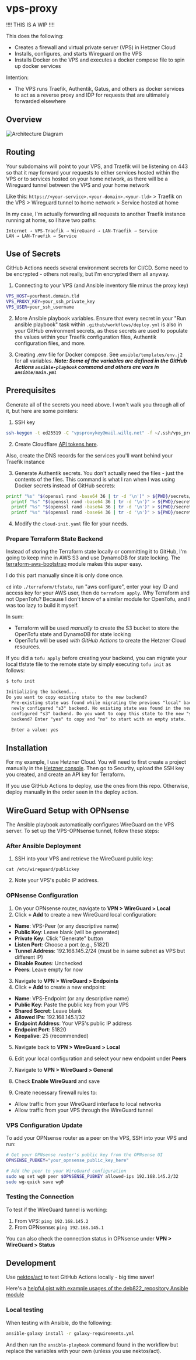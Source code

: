 # vps-proxy

!!!! THIS IS A WIP !!!!

This does the following:

- Creates a firewall and virtual private server (VPS) in Hetzner Cloud
- Installs, configures, and starts Wireguard on the VPS
- Installs Docker on the VPS and executes a docker compose file to spin up docker services

Intention:

- The VPS runs Traefik, Authentik, Gatus, and others as docker services to act as a reverse proxy and IDP for requests that are ultimately forwarded elsewhere

## Overview

![Architecture Diagram](architecture_diagram.png)

## Routing

Your subdomains will point to your VPS, and Traefik will be listening on 443 so that it may forward your requests to either services hosted within the VPS or to services hosted on your home network, as there will be a Wireguard tunnel between the VPS and your home network

Like this: `https://<your-service>.<your-domain>.<your-tld>` > Traefik on the VPS > Wireguard tunnel to home network > Service hosted at home

In my case, I'm actually forwarding all requests to another Traefik instance running at home, so I have two paths:

```
Internet → VPS-Traefik → WireGuard → LAN-Traefik → Service
LAN → LAN-Traefik → Service
```

## Use of Secrets

GitHub Actions needs several environment secrets for CI/CD. Some need to be encrypted - others not really, but I'm encrypted them all anyway.

1. Connecting to your VPS (and Ansible inventory file minus the proxy key)

```sh
VPS_HOST=yourhost.domain.tld
VPS_PROXY_KEY=your_ssh_private_key
VPS_USER=your_ssh_username
```

2. More Ansible playbook variables. Ensure that every secret in your "Run ansible playbook" task within `.github/workflows/deploy.yml` is also in your GitHub environment secrets, as these secrets are used to populate the values within your Traefik configuration files, Authentik configuration files, and more.

3. Creating .env file for Docker compose. See `ansible/templates/env.j2` for all variables. **_Note: Some of the variables are defined in the GitHub Actions `ansible-playbook` command and others are vars in `ansible/main.yml`_**

## Prerequisites

Generate all of the secrets you need above. I won't walk you through all of it, but here are some pointers:

1. SSH key

```sh
ssh-keygen -t ed25519 -C "vpsproxykey@mail.willq.net" -f ~/.ssh/vps_proxy_key
```

2. Create Cloudflare [API tokens here](https://developers.cloudflare.com/fundamentals/api/get-started/create-token/).

Also, create the DNS records for the services you'll want behind your Traefik instance

3. Generate Authentik secrets. You don't actually need the files - just the contents of the files. This command is what I ran when I was using Docker secrets instead of GitHub secrets:

```sh
printf "%s" "$(openssl rand -base64 36 | tr -d '\n')" > ${PWD}/secrets/authentik_postgresql_password &&\
  printf "%s" "$(openssl rand -base64 36 | tr -d '\n')" > ${PWD}/secrets/authentik_postgresql_user &&\
  printf "%s" "$(openssl rand -base64 36 | tr -d '\n')" > ${PWD}/secrets/authentik_postgresql_db &&\
  printf "%s" "$(openssl rand -base64 36 | tr -d '\n')" > ${PWD}/secrets/authentik_secret_key
```

4. Modify the `cloud-init.yaml` file for your needs.

### Prepare Terraform State Backend

Instead of storing the Terraform state locally or committing it to GitHub, I'm going to keep mine in AWS S3 and use DynamoDB for state locking. The [terraform-aws-bootstrap](https://github.com/trussworks/terraform-aws-bootstrap) module makes this super easy.

I do this part manually since it is only done once.

`cd` into `./terraform/tfstate`, run "aws configure", enter your key ID and access key for your AWS user, then do `terraform apply`. Why Terraform and not OpenTofu? Because I don't know of a similar module for OpenTofu, and I was too lazy to build it myself.

In sum:

- Terraform will be used _manually_ to create the S3 bucket to store the OpenTofu state and DynamoDB for state locking
- OpenTofu will be used _with GitHub Actions_ to create the Hetzner Cloud resources.

If you did a `tofu apply` before creating your backend, you can migrate your local tfstate file to the remote state by simply executing `tofu init` as follows:

```txt
$ tofu init

Initializing the backend...
Do you want to copy existing state to the new backend?
  Pre-existing state was found while migrating the previous "local" backend to the
  newly configured "s3" backend. No existing state was found in the newly
  configured "s3" backend. Do you want to copy this state to the new "s3"
  backend? Enter "yes" to copy and "no" to start with an empty state.

  Enter a value: yes
```

## Installation

For my example, I use Hetzner Cloud. You will need to first create a project manually in the [Hetzner console](console.hetzner.com). Then go to Security, upload the SSH key you created, and create an API key for Terraform.

If you use GitHub Actions to deploy, use the ones from this repo. Otherwise, deploy manually in the order seen in the deploy action.

## WireGuard Setup with OPNsense

The Ansible playbook automatically configures WireGuard on the VPS server. To set up the VPS-OPNsense tunnel, follow these steps:

### After Ansible Deployment

1. SSH into your VPS and retrieve the WireGuard public key:

```
cat /etc/wireguard/publickey
```

2. Note your VPS's public IP address.

### OPNsense Configuration

1. On your OPNsense router, navigate to **VPN > WireGuard > Local**
2. Click **+ Add** to create a new WireGuard local configuration:

- **Name**: VPS-Peer (or any descriptive name)
- **Public Key**: Leave blank (will be generated)
- **Private Key**: Click "Generate" button
- **Listen Port**: Choose a port (e.g., 51821)
- **Tunnel Address**: 192.168.145.2/24 (must be in same subnet as VPS but different IP)
- **Disable Routes**: Unchecked
- **Peers**: Leave empty for now

3. Navigate to **VPN > WireGuard > Endpoints**
4. Click **+ Add** to create a new endpoint:

- **Name**: VPS-Endpoint (or any descriptive name)
- **Public Key**: Paste the public key from your VPS
- **Shared Secret**: Leave blank
- **Allowed IPs**: 192.168.145.1/32
- **Endpoint Address**: Your VPS's public IP address
- **Endpoint Port**: 51820
- **Keepalive**: 25 (recommended)

5. Navigate back to **VPN > WireGuard > Local**
6. Edit your local configuration and select your new endpoint under **Peers**

7. Navigate to **VPN > WireGuard > General**
8. Check **Enable WireGuard** and save

9. Create necessary firewall rules to:

- Allow traffic from your WireGuard interface to local networks
- Allow traffic from your VPS through the WireGuard tunnel

### VPS Configuration Update

To add your OPNsense router as a peer on the VPS, SSH into your VPS and run:

```bash
# Get your OPNsense router's public key from the OPNsense UI
OPNSENSE_PUBKEY="your_opnsense_public_key_here"

# Add the peer to your WireGuard configuration
sudo wg set wg0 peer $OPNSENSE_PUBKEY allowed-ips 192.168.145.2/32
sudo wg-quick save wg0
```

### Testing the Connection

To test if the WireGuard tunnel is working:

1. From VPS: `ping 192.168.145.2`
2. From OPNsense: `ping 192.168.145.1`

You can also check the connection status in OPNsense under **VPN > WireGuard > Status**

## Development

Use [nektos/act](https://github.com/nektos/act) to test GitHub Actions locally - big time saver!

Here's a [helpful gist with example usages of the deb822_repository Ansible module](https://gist.github.com/roib20/27fde10af195cee1c1f8ac5f68be7e9b)

### Local testing

When testing with Ansible, do the following:

```sh
ansible-galaxy install -r galaxy-requirements.yml
```

And then run the `ansible-playbook` command found in the workflow but replace the variables with your own (unless you use nektos/act).
